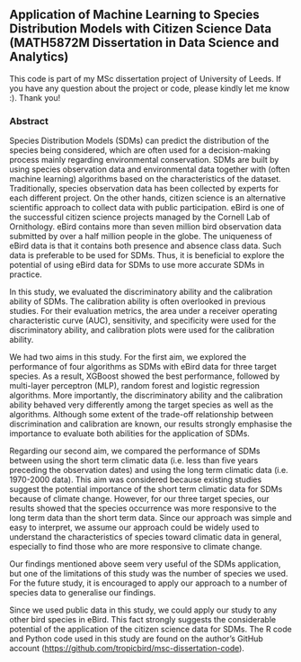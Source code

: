 ## Application of Machine Learning to Species Distribution Models with Citizen Science Data (MATH5872M Dissertation in Data Science and Analytics)

This code is part of my MSc dissertation project of University of Leeds. If you have any question about the project or code, please kindly let me know :). Thank you!

### Abstract
Species Distribution Models (SDMs) can predict the distribution of the species being considered, which are often used for a decision-making process mainly regarding environmental conservation. SDMs are built by using species observation data and environmental data together with (often machine learning) algorithms based on the characteristics of the dataset. Traditionally, species observation data has been collected by experts for each different project. On the other hands, citizen science is an alternative scientific approach to collect data with public participation. eBird is one of the successful citizen science projects managed by the Cornell Lab of Ornithology. eBird contains more than seven million bird observation data submitted by over a half million people in the globe. The uniqueness of eBird data is that it contains both presence and absence class data. Such data is preferable to be used for SDMs. Thus, it is beneficial to explore the potential of using eBird data for SDMs to use more accurate SDMs in practice.

In this study, we evaluated the discriminatory ability and the calibration ability of SDMs. The calibration ability is often overlooked in previous studies. For their evaluation metrics, the area under a receiver operating characteristic curve (AUC), sensitivity, and specificity were used for the discriminatory ability, and calibration plots were used for the calibration ability.

We had two aims in this study. For the first aim, we explored the performance of four algorithms as SDMs with eBird data for three target species. As a result, XGBoost showed the best performance, followed by multi-layer perceptron (MLP), random forest and logistic regression algorithms. More importantly, the discriminatory ability and the calibration ability behaved very differently among the target species as well as the algorithms. Although some extent of the trade-off relationship between discrimination and calibration are known, our results strongly emphasise the importance to evaluate both abilities for the application of SDMs.

Regarding our second aim, we compared the performance of SDMs between using the short term climatic data (i.e. less than five years preceding the observation dates) and using the long term climatic data (i.e. 1970-2000 data). This aim was considered because existing studies suggest the potential importance of the short term climatic data for SDMs because of climate change. However, for our three target species, our results showed that the species occurrence was more responsive to the long term data than the short term data. Since our approach was simple and easy to interpret, we assume our approach could be widely used to understand the characteristics of species toward climatic data in general, especially to find those who are more responsive to climate change.

Our findings mentioned above seem very useful of the SDMs application, but one of the limitations of this study was the number of species we used. For the future study, it is encouraged to apply our approach to a number of species data to generalise our findings.

Since we used public data in this study, we could apply our study to any other bird species in eBird. This fact strongly suggests the considerable potential of the application of the citizen science data for SDMs. The R code and Python code used in this study are found on the author’s GitHub account (https://github.com/tropicbird/msc-dissertation-code).

